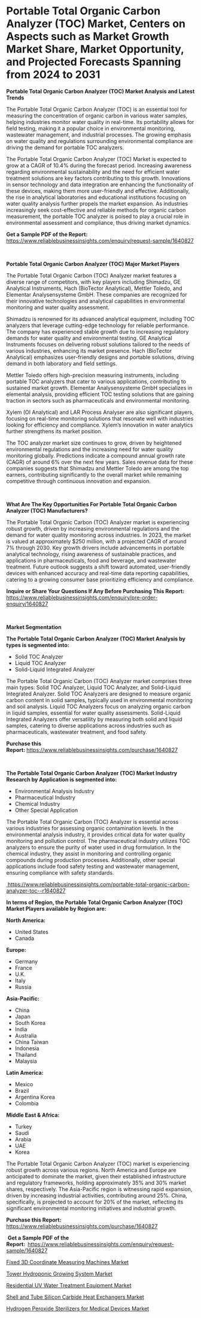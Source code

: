 <p><h1>Portable Total Organic Carbon Analyzer (TOC) Market, Centers on Aspects such as Market Growth Market Share, Market Opportunity, and Projected Forecasts Spanning from 2024 to 2031</h1></p><p><strong>Portable Total Organic Carbon Analyzer (TOC) Market Analysis and Latest Trends</strong></p>
<p><p>The Portable Total Organic Carbon Analyzer (TOC) is an essential tool for measuring the concentration of organic carbon in various water samples, helping industries monitor water quality in real-time. Its portability allows for field testing, making it a popular choice in environmental monitoring, wastewater management, and industrial processes. The growing emphasis on water quality and regulations surrounding environmental compliance are driving the demand for portable TOC analyzers.</p><p>The Portable Total Organic Carbon Analyzer (TOC) Market is expected to grow at a CAGR of 10.4% during the forecast period. Increasing awareness regarding environmental sustainability and the need for efficient water treatment solutions are key factors contributing to this growth. Innovations in sensor technology and data integration are enhancing the functionality of these devices, making them more user-friendly and effective. Additionally, the rise in analytical laboratories and educational institutions focusing on water quality analysis further propels the market expansion. As industries increasingly seek cost-effective and reliable methods for organic carbon measurement, the portable TOC analyzer is poised to play a crucial role in environmental assessment and compliance, thus driving market dynamics.</p></p>
<p><strong>Get a Sample PDF of the Report:&nbsp;</strong> <a href="https://www.reliablebusinessinsights.com/enquiry/request-sample/1640827?utm_campaign=39&utm_medium=2&utm_source=Github&utm_content=ia&utm_term=08122024&utm_id=portable-total-organic-carbon-analyzer-toc">https://www.reliablebusinessinsights.com/enquiry/request-sample/1640827</a></p>
<p>&nbsp;</p>
<p><strong>Portable Total Organic Carbon Analyzer (TOC) Major Market Players</strong></p>
<p><p>The Portable Total Organic Carbon (TOC) Analyzer market features a diverse range of competitors, with key players including Shimadzu, GE Analytical Instruments, Hach (BioTector Analytical), Mettler Toledo, and Elementar Analysensysteme GmbH. These companies are recognized for their innovative technologies and analytical capabilities in environmental monitoring and water quality assessment.</p><p>Shimadzu is renowned for its advanced analytical equipment, including TOC analyzers that leverage cutting-edge technology for reliable performance. The company has experienced stable growth due to increasing regulatory demands for water quality and environmental testing. GE Analytical Instruments focuses on delivering robust solutions tailored to the needs of various industries, enhancing its market presence. Hach (BioTector Analytical) emphasizes user-friendly designs and portable solutions, driving demand in both laboratory and field settings.</p><p>Mettler Toledo offers high-precision measuring instruments, including portable TOC analyzers that cater to various applications, contributing to sustained market growth. Elementar Analysensysteme GmbH specializes in elemental analysis, providing efficient TOC testing solutions that are gaining traction in sectors such as pharmaceuticals and environmental monitoring.</p><p>Xylem (OI Analytical) and LAR Process Analyser are also significant players, focusing on real-time monitoring solutions that resonate well with industries looking for efficiency and compliance. Xylem’s innovation in water analytics further strengthens its market position.</p><p>The TOC analyzer market size continues to grow, driven by heightened environmental regulations and the increasing need for water quality monitoring globally. Predictions indicate a compound annual growth rate (CAGR) of around 6% over the next few years. Sales revenue data for these companies suggests that Shimadzu and Mettler Toledo are among the top earners, contributing significantly to the overall market while remaining competitive through continuous innovation and expansion.</p></p>
<p>&nbsp;</p>
<p><strong>What Are The Key Opportunities For Portable Total Organic Carbon Analyzer (TOC) Manufacturers?</strong></p>
<p><p>The Portable Total Organic Carbon (TOC) Analyzer market is experiencing robust growth, driven by increasing environmental regulations and the demand for water quality monitoring across industries. In 2023, the market is valued at approximately $250 million, with a projected CAGR of around 7% through 2030. Key growth drivers include advancements in portable analytical technology, rising awareness of sustainable practices, and applications in pharmaceuticals, food and beverage, and wastewater treatment. Future outlook suggests a shift toward automated, user-friendly devices with enhanced accuracy and real-time data reporting capabilities, catering to a growing consumer base prioritizing efficiency and compliance.</p></p>
<p><strong>Inquire or Share Your Questions If Any Before Purchasing This Report:</strong> <a href="https://www.reliablebusinessinsights.com/enquiry/pre-order-enquiry/1640827?utm_campaign=39&utm_medium=2&utm_source=Github&utm_content=ia&utm_term=08122024&utm_id=portable-total-organic-carbon-analyzer-toc">https://www.reliablebusinessinsights.com/enquiry/pre-order-enquiry/1640827</a></p>
<p>&nbsp;</p>
<p><strong>Market Segmentation</strong></p>
<p><strong>The Portable Total Organic Carbon Analyzer (TOC) Market Analysis by types is segmented into:</strong></p>
<p><ul><li>Solid TOC Analyzer</li><li>Liquid TOC Analyzer</li><li>Solid-Liquid Integrated Analyzer</li></ul></p>
<p><p>The Portable Total Organic Carbon (TOC) Analyzer market comprises three main types: Solid TOC Analyzer, Liquid TOC Analyzer, and Solid-Liquid Integrated Analyzer. Solid TOC Analyzers are designed to measure organic carbon content in solid samples, typically used in environmental monitoring and soil analysis. Liquid TOC Analyzers focus on analyzing organic carbon in liquid samples, essential for water quality assessments. Solid-Liquid Integrated Analyzers offer versatility by measuring both solid and liquid samples, catering to diverse applications across industries such as pharmaceuticals, wastewater treatment, and food safety.</p></p>
<p><strong>Purchase this Report:&nbsp;</strong><a href="https://www.reliablebusinessinsights.com/purchase/1640827?utm_campaign=39&utm_medium=2&utm_source=Github&utm_content=ia&utm_term=08122024&utm_id=portable-total-organic-carbon-analyzer-toc">https://www.reliablebusinessinsights.com/purchase/1640827</a></p>
<p>&nbsp;</p>
<p><strong>The Portable Total Organic Carbon Analyzer (TOC) Market Industry Research by Application is segmented into:</strong></p>
<p><ul><li>Environmental Analysis Industry</li><li>Pharmaceutical Industry</li><li>Chemical Industry</li><li>Other Special Application</li></ul></p>
<p><p>The Portable Total Organic Carbon (TOC) Analyzer is essential across various industries for assessing organic contamination levels. In the environmental analysis industry, it provides critical data for water quality monitoring and pollution control. The pharmaceutical industry utilizes TOC analyzers to ensure the purity of water used in drug formulation. In the chemical industry, they assist in monitoring and controlling organic compounds during production processes. Additionally, other special applications include food safety testing and wastewater management, ensuring compliance with safety standards.</p></p>
<p><a href="https://www.reliablebusinessinsights.com/portable-total-organic-carbon-analyzer-toc--r1640827?utm_campaign=39&utm_medium=2&utm_source=Github&utm_content=ia&utm_term=08122024&utm_id=portable-total-organic-carbon-analyzer-toc">&nbsp;https://www.reliablebusinessinsights.com/portable-total-organic-carbon-analyzer-toc--r1640827</a></p>
<p><strong>In terms of Region, the Portable Total Organic Carbon Analyzer (TOC) Market Players available by Region are:</strong></p>
<p>
    <p> <strong> North America: </strong>
        <ul>
            <li>United States</li>
            <li>Canada</li>
        </ul>
        </p> 
    <p> <strong> Europe: </strong>
        <ul>
            <li>Germany</li>
            <li>France</li>
            <li>U.K.</li>
            <li>Italy</li>
            <li>Russia</li>
        </ul>
        </p> 
    <p> <strong> Asia-Pacific: </strong>
        <ul>
            <li>China</li>
            <li>Japan</li>
            <li>South Korea</li>
            <li>India</li>
            <li>Australia</li>
            <li>China Taiwan</li>
            <li>Indonesia</li>
            <li>Thailand</li>
            <li>Malaysia</li>
        </ul>
        </p> 
    <p> <strong> Latin America: </strong>
        <ul>
            <li>Mexico</li>
            <li>Brazil</li>
            <li>Argentina Korea</li>
            <li>Colombia</li>
        </ul>
        </p> 
    <p> <strong> Middle East & Africa: </strong>
        <ul>
            <li>Turkey</li>
            <li>Saudi</li>
            <li>Arabia</li>
            <li>UAE</li>
            <li>Korea</li>
        </ul>
    </p>
    </p>
<p><p>The Portable Total Organic Carbon Analyzer (TOC) market is experiencing robust growth across various regions. North America and Europe are anticipated to dominate the market, given their established infrastructure and regulatory frameworks, holding approximately 35% and 30% market shares, respectively. The Asia-Pacific region is witnessing rapid expansion, driven by increasing industrial activities, contributing around 25%. China, specifically, is projected to account for 20% of the market, reflecting its significant environmental monitoring initiatives and industrial growth.</p></p>
<p><strong>Purchase this Report: </strong><a href="https://www.reliablebusinessinsights.com/purchase/1640827?utm_campaign=39&utm_medium=2&utm_source=Github&utm_content=ia&utm_term=08122024&utm_id=portable-total-organic-carbon-analyzer-toc">https://www.reliablebusinessinsights.com/purchase/1640827</a></p>
<p>&nbsp;<strong>Get a Sample PDF of the Report:&nbsp;&nbsp;</strong><a href="https://www.reliablebusinessinsights.com/enquiry/request-sample/1640827?utm_campaign=39&utm_medium=2&utm_source=Github&utm_content=ia&utm_term=08122024&utm_id=portable-total-organic-carbon-analyzer-toc">https://www.reliablebusinessinsights.com/enquiry/request-sample/1640827</a></p>
<p><strong></strong></p>
<p><p><a href="https://issuu.com/reportprime-2/docs/fixed-3d-coordinate-measuring-machines-market-size?utm_campaign=39&utm_medium=2&utm_source=Github&utm_content=ia&utm_term=08122024&utm_id=portable-total-organic-carbon-analyzer-toc">Fixed 3D Coordinate Measuring Machines Market</a></p><p><a href="https://issuu.com/reportprime-2/docs/tower-hydroponic-growing-system-market-size-2030.p?utm_campaign=39&utm_medium=2&utm_source=Github&utm_content=ia&utm_term=08122024&utm_id=portable-total-organic-carbon-analyzer-toc">Tower Hydroponic Growing System Market</a></p><p><a href="https://www.linkedin.com/pulse/market-demand-revenue-residential-uv-water-treatment-equipment-gwb2c?utm_campaign=39&utm_medium=2&utm_source=Github&utm_content=ia&utm_term=08122024&utm_id=portable-total-organic-carbon-analyzer-toc">Residential UV Water Treatment Equipment Market</a></p><p><a href="https://www.linkedin.com/pulse/the-sympatico-insight-9odme?utm_campaign=39&utm_medium=2&utm_source=Github&utm_content=ia&utm_term=08122024&utm_id=portable-total-organic-carbon-analyzer-toc">Shell and Tube Silicon Carbide Heat Exchangers Market</a></p><p><a href="https://www.linkedin.com/pulse/the-sympatico-insight-9odme?utm_campaign=39&utm_medium=2&utm_source=Github&utm_content=ia&utm_term=08122024&utm_id=portable-total-organic-carbon-analyzer-toc">Hydrogen Peroxide Sterilizers for Medical Devices Market</a></p></p>